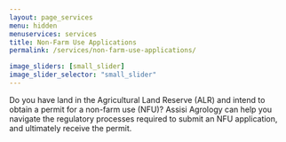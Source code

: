 ```yaml
---
layout: page_services
menu: hidden
menuservices: services
title: Non-Farm Use Applications
permalink: /services/non-farm-use-applications/

image_sliders: [small_slider]
image_slider_selector: "small_slider"
---
```


Do you have land in the Agricultural Land Reserve (ALR) and intend to obtain a permit for a non-farm use (NFU)? Assisi Agrology can help you navigate the regulatory processes required to submit an NFU application, and ultimately receive the permit.
